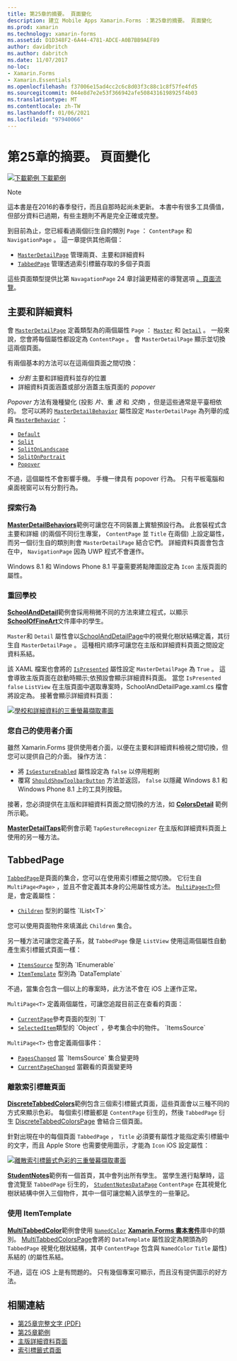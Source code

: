 ```yaml
---
title: 第25章的摘要。 頁面變化
description: 建立 Mobile Apps Xamarin.Forms ：第25章的摘要。 頁面變化
ms.prod: xamarin
ms.technology: xamarin-forms
ms.assetid: D1D348F2-6A44-4781-ADCE-A0B7BB9AEF89
author: davidbritch
ms.author: dabritch
ms.date: 11/07/2017
no-loc:
- Xamarin.Forms
- Xamarin.Essentials
ms.openlocfilehash: f37006e15ad4cc2c6c8d03f3c88c1c8f57fe4fd5
ms.sourcegitcommit: 044e8d7e2e53f366942afe5084316198925f4b03
ms.translationtype: MT
ms.contentlocale: zh-TW
ms.lasthandoff: 01/06/2021
ms.locfileid: "97940066"
---
```

# <a name="summary-of-chapter-25-page-varieties"></a>第25章的摘要。 頁面變化

[![下載範例](~/media/shared/download.png) 下載範例](https://github.com/xamarin/xamarin-forms-book-samples/tree/master/Chapter25)

> [!NOTE]
> 這本書是在2016的春季發行，而且自那時起尚未更新。 本書中有很多工具價值，但部分資料已過期，有些主題則不再是完全正確或完整。

到目前為止，您已經看過兩個衍生自的類別 `Page` ： `ContentPage` 和 `NavigationPage` 。 這一章提供其他兩個：

- [`MasterDetailPage`](xref:Xamarin.Forms.MasterDetailPage) 管理兩頁、主要和詳細資料
- [`TabbedPage`](xref:Xamarin.Forms.TabbedPage) 管理透過索引標籤存取的多個子頁面

這些頁面類型提供比第 `NavagationPage` 24 章討論更精密的導覽選項 [。頁面流覽](~/xamarin-forms/creating-mobile-apps-xamarin-forms/summaries/chapter24.md)。

## <a name="master-and-detail"></a>主要和詳細資料

會 [`MasterDetailPage`](xref:Xamarin.Forms.MasterDetailPage) 定義類型為的兩個屬性 `Page` ： [`Master`](xref:Xamarin.Forms.MasterDetailPage.Master) 和 [`Detail`](xref:Xamarin.Forms.MasterDetailPage.Detail) 。 一般來說，您會將每個屬性都設定為 `ContentPage` 。 會 `MasterDetailPage` 顯示並切換這兩個頁面。

有兩個基本的方法可以在這兩個頁面之間切換：

- *分割* 主要和詳細資料並存的位置
- 詳細資料頁面涵蓋或部分涵蓋主版頁面的 *popover*

*Popover* 方法有幾種變化 (投影 *片*、重 *迭* 和 *交換*) ，但是這些通常是平臺相依的。 您可以將的 [`MasterDetailBehavior`](xref:Xamarin.Forms.MasterDetailPage.MasterBehavior) 屬性設定 `MasterDetailPage` 為列舉的成員 [`MasterBehavior`](xref:Xamarin.Forms.MasterBehavior) ：

- [`Default`](xref:Xamarin.Forms.MasterBehavior.Default)
- [`Split`](xref:Xamarin.Forms.MasterBehavior.Split)
- [`SplitOnLandscape`](xref:Xamarin.Forms.MasterBehavior.SplitOnLandscape)
- [`SplitOnPortrait`](xref:Xamarin.Forms.MasterBehavior.SplitOnPortrait)
- [`Popover`](xref:Xamarin.Forms.MasterBehavior.Popover)

不過，這個屬性不會影響手機。 手機一律具有 popover 行為。 只有平板電腦和桌面視窗可以有分割行為。

### <a name="exploring-the-behaviors"></a>探索行為

[**MasterDetailBehaviors**](https://github.com/xamarin/xamarin-forms-book-samples/tree/master/Chapter25/MasterDetailBehaviors)範例可讓您在不同裝置上實驗預設行為。 此套裝程式含主要和詳細 (的兩個不同衍生專案， `ContentPage` 並 `Title` 在兩個) 上設定屬性，而另一個衍生自的類別則會 `MasterDetailPage` 結合它們。 詳細資料頁面會包含在中， `NavigationPage` 因為 UWP 程式不會運作。

Windows 8.1 和 Windows Phone 8.1 平臺需要將點陣圖設定為 `Icon` 主版頁面的屬性。

### <a name="back-to-school"></a>重回學校

[**SchoolAndDetail**](https://github.com/xamarin/xamarin-forms-book-samples/tree/master/Chapter25/SchoolAndDetail)範例會採用稍微不同的方法來建立程式，以顯示 [**SchoolOfFineArt**](https://github.com/xamarin/xamarin-forms-book-samples/tree/master/Libraries/SchoolOfFineArt)文件庫中的學生。

`Master`和 `Detail` 屬性會以[SchoolAndDetailPage](https://github.com/xamarin/xamarin-forms-book-samples/blob/master/Chapter25/SchoolAndDetail/SchoolAndDetail/SchoolAndDetail/SchoolAndDetailPage.xaml)中的視覺化樹狀結構定義，其衍生自 `MasterDetailPage` 。 這種相片順序可讓您在主版和詳細資料頁面之間設定資料系結。

該 XAML 檔案也會將的 [`IsPresented`](xref:Xamarin.Forms.MasterDetailPage.IsPresented) 屬性設定 `MasterDetailPage` 為 `True` 。 這會導致主版頁面在啟動時顯示;依預設會顯示詳細資料頁面。 當[](https://github.com/xamarin/xamarin-forms-book-samples/blob/master/Chapter25/SchoolAndDetail/SchoolAndDetail/SchoolAndDetail/SchoolAndDetailPage.xaml.cs)您 `IsPresented` `false` `ListView` 在主版頁面中選取專案時，SchoolAndDetailPage.xaml.cs 檔會將設定為。 接著會顯示詳細資料頁面：

[![學校和詳細資料的三重螢幕擷取畫面](images/ch25fg09-small.png "來自 MasterDetailPage 的詳細資料頁面")](images/ch25fg09-large.png#lightbox "來自 MasterDetailPage 的詳細資料頁面")

### <a name="your-own-user-interface"></a>您自己的使用者介面

雖然 Xamarin.Forms 提供使用者介面，以便在主要和詳細資料檢視之間切換，但您可以提供自己的介面。 操作方法：

- 將 [`IsGestureEnabled`](xref:Xamarin.Forms.MasterDetailPage.IsGestureEnabled) 屬性設定為 `false` 以停用輕刷
- 覆寫 [`ShouldShowToolbarButton`](xref:Xamarin.Forms.MasterDetailPage.ShouldShowToolbarButton) 方法並返回， `false` 以隱藏 Windows 8.1 和 Windows Phone 8.1 上的工具列按鈕。

接著，您必須提供在主版和詳細資料頁面之間切換的方法，如 [**ColorsDetail**](https://github.com/xamarin/xamarin-forms-book-samples/tree/master/Chapter25/ColorsDetails) 範例所示範。

[**MasterDetailTaps**](https://github.com/xamarin/xamarin-forms-book-samples/tree/master/Chapter25/MasterDetailTaps)範例會示範 `TapGestureRecognizer` 在主版和詳細資料頁面上使用的另一種方法。

## <a name="tabbedpage"></a>TabbedPage

[`TabbedPage`](xref:Xamarin.Forms.TabbedPage)是頁面的集合，您可以在使用索引標籤之間切換。 它衍生自 `MultiPage<Page>` ，並且不會定義其本身的公用屬性或方法。 [`MultiPage<T>`](xref:Xamarin.Forms.MultiPage`1)但是，會定義屬性：

- [`Children`](xref:Xamarin.Forms.MultiPage`1.Children) 型別的屬性 `IList<T>`

您可以使用頁面物件來填滿此 `Children` 集合。

另一種方法可讓您定義子系，就 `TabbedPage` 像是 `ListView` 使用這兩個屬性自動產生索引標籤式頁面一樣：

- [`ItemsSource`](xref:Xamarin.Forms.MultiPage`1.ItemsSource) 型別為 `IEnumerable`
- [`ItemTemplate`](xref:Xamarin.Forms.MultiPage`1.ItemTemplate) 型別為 `DataTemplate`

不過，當集合包含一個以上的專案時，此方法不會在 iOS 上運作正常。

`MultiPage<T>` 定義兩個屬性，可讓您追蹤目前正在查看的頁面：

- [`CurrentPage`](xref:Xamarin.Forms.MultiPage`1.CurrentPage)參考頁面的型別 `T`
- [`SelectedItem`](xref:Xamarin.Forms.MultiPage`1.SelectedItem)類型的 `Object` ，參考集合中的物件。 `ItemsSource`

`MultiPage<T>` 也會定義兩個事件：

- [`PagesChanged`](xref:Xamarin.Forms.MultiPage`1.PagesChanged) 當 `ItemsSource` 集合變更時
- [`CurrentPageChanged`](xref:Xamarin.Forms.MultiPage`1.CurrentPageChanged) 當觀看的頁面變更時

### <a name="discrete-tab-pages"></a>離散索引標籤頁面

[**DiscreteTabbedColors**](https://github.com/xamarin/xamarin-forms-book-samples/tree/master/Chapter25/DiscreteTabbedColors)範例包含三個索引標籤式頁面，這些頁面會以三種不同的方式來顯示色彩。 每個索引標籤都是 `ContentPage` 衍生的，然後 `TabbedPage` 衍生 [DiscreteTabbedColorsPage](https://github.com/xamarin/xamarin-forms-book-samples/blob/master/Chapter25/DiscreteTabbedColors/DiscreteTabbedColors/DiscreteTabbedColors/DiscreteTabbedColorsPage.xaml) 會結合三個頁面。

針對出現在中的每個頁面 `TabbedPage` ， `Title` 必須要有屬性才能指定索引標籤中的文字，而且 Apple Store 也需要使用圖示，才能為 `Icon` iOS 設定屬性：

[![離散索引標籤式色彩的三重螢幕擷取畫面](images/ch25fg13-small.png "TabbedPage")](images/ch25fg13-large.png#lightbox "TabbedPage")

[**StudentNotes**](https://github.com/xamarin/xamarin-forms-book-samples/tree/master/Chapter25/StudentNotes)範例有一個首頁，其中會列出所有學生。 當學生進行點擊時，這會流覽至 `TabbedPage` 衍生的， [`StudentNotesDataPage`](https://github.com/xamarin/xamarin-forms-book-samples/blob/master/Chapter25/StudentNotes/StudentNotes/StudentNotes/StudentNotesDataPage.xaml) `ContentPage` 在其視覺化樹狀結構中併入三個物件，其中一個可讓您輸入該學生的一些筆記。

### <a name="using-an-itemtemplate"></a>使用 ItemTemplate

[**MultiTabbedColor**](https://github.com/xamarin/xamarin-forms-book-samples/tree/master/Chapter25/MultiTabbedColors)範例會使用 [`NamedColor`](https://github.com/xamarin/xamarin-forms-book-samples/blob/master/Libraries/Xamarin.FormsBook.Toolkit/Xamarin.FormsBook.Toolkit/NamedColor.cs) [**Xamarin.Forms 書本套件**](https://github.com/xamarin/xamarin-forms-book-samples/tree/master/Libraries/Xamarin.FormsBook.Toolkit)庫中的類別。 [MultiTabbedColorsPage](https://github.com/xamarin/xamarin-forms-book-samples/blob/master/Chapter25/MultiTabbedColors/MultiTabbedColors/MultiTabbedColors/MultiTabbedColorsPage.xaml)會將的 `DataTemplate` 屬性設定為開頭為的 `TabbedPage` 視覺化樹狀結構，其中 `ContentPage` 包含與 `NamedColor` `Title` 屬性) 系結的 (的屬性系結。

不過，這在 iOS 上是有問題的。 只有幾個專案可顯示，而且沒有提供圖示的好方法。

## <a name="related-links"></a>相關連結

- [第25章完整文字 (PDF) ](https://download.xamarin.com/developer/xamarin-forms-book/XamarinFormsBook-Ch25-Apr2016.pdf)
- [第25章範例](https://github.com/xamarin/xamarin-forms-book-samples/tree/master/Chapter25)
- [主版詳細資料頁面](~/xamarin-forms/app-fundamentals/navigation/flyoutpage.md)
- [索引標籤式頁面](~/xamarin-forms/app-fundamentals/navigation/tabbed-page.md)
